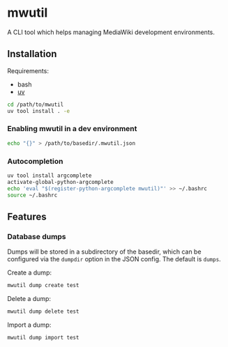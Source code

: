 # mwutil

A CLI tool which helps managing MediaWiki development environments.

## Installation

Requirements:
* bash
* [uv](https://docs.astral.sh/uv/)

```sh
cd /path/to/mwutil
uv tool install . -e
```

### Enabling mwutil in a dev environment

```sh
echo "{}" > /path/to/basedir/.mwutil.json
```

### Autocompletion

```sh
uv tool install argcomplete
activate-global-python-argcomplete
echo 'eval "$(register-python-argcomplete mwutil)"' >> ~/.bashrc
source ~/.bashrc
```

## Features

### Database dumps

Dumps will be stored in a subdirectory of the basedir, which can be configured via the `dumpdir` option in the JSON config.
The default is `dumps`.

Create a dump:
```sh
mwutil dump create test
```

Delete a dump:
```sh
mwutil dump delete test
```

Import a dump:
```sh
mwutil dump import test
```
